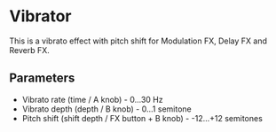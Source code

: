 # Vibrator

This is a vibrato effect with pitch shift for Modulation FX, Delay FX and Reverb FX.

## Parameters
* Vibrato rate (time / A knob) - 0...30 Hz
* Vibrato depth (depth / B knob) - 0...1 semitone
* Pitch shift (shift depth / FX button + B knob) - -12...+12 semitones

